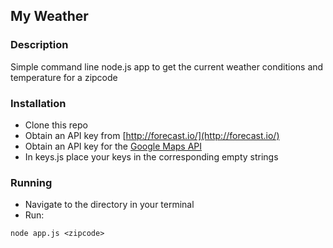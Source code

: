 ## My Weather
### Description
Simple command line node.js app to get the current weather conditions and temperature for a zipcode

### Installation
* Clone this repo
* Obtain an API key from [http://forecast.io/](http://forecast.io/)
* Obtain an API key for the [Google Maps API](https://developers.google.com/maps/documentation/javascript/tutorial#api_key)
* In keys.js place your keys in the corresponding empty strings

### Running
* Navigate to the directory in your terminal
* Run:
```
node app.js <zipcode>
```
